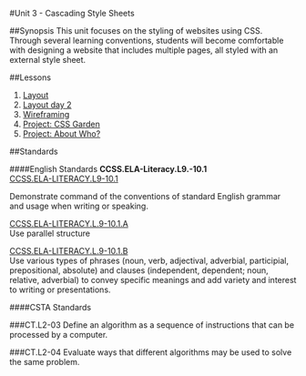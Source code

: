 #Unit 3 - Cascading Style Sheets

##Synopsis
This unit focuses on the styling of websites using CSS. Through several learning conventions, students will become comfortable with designing a website that includes multiple pages, all styled with an external style sheet.    


##Lessons

1. [Layout](lessons/1-firstpage)
2. [Layout day 2](lessons/2-firstpage)
3. [Wireframing](lessons/3-wireframing)
4. [Project: CSS Garden](lessons/4-project-garden)
5. [Project: About Who?](lessons/5-project-who)


##Standards

####English Standards
**CCSS.ELA-Literacy.L9.-10.1**  
[CCSS.ELA-LITERACY.L9-10.1](http://www.corestandards.org/ELA-Literacy/L/9-10/1/)

Demonstrate command of the conventions of standard English grammar and usage when writing or speaking.

[CCSS.ELA-LITERACY.L.9-10.1.A](http://www.corestandards.org/ELA-Literacy/L/9-10/1/a/)  
Use parallel structure

[CCSS.ELA-LITERACY.L.9-10.1.B](http://www.corestandards.org/ELA-Literacy/L/9-10/1/b/)  
Use various types of phrases (noun, verb, adjectival, adverbial, participial, prepositional, absolute) and clauses (independent, dependent; noun, relative, adverbial) to convey specific meanings and add variety and interest to writing or presentations.

####CSTA Standards

###CT.L2-03
Define an algorithm as a sequence of instructions that can be processed by a computer. 

###CT.L2-04
Evaluate ways that different algorithms may be used to solve the same problem. 


